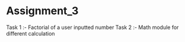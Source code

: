 # Assignment_3
Task 1 :- Factorial of a user inputted number
Task 2 :- Math module for different calculation
